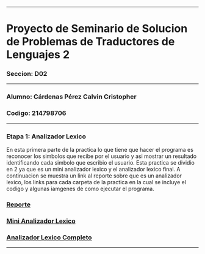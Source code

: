 __________________________________________________________________________________
# Proyecto de Seminario de Solucion de Problemas de Traductores de Lenguajes 2
### Seccion: D02
__________________________________________________________________________________
### Alumno: Cárdenas Pérez Calvin Cristopher 
### Codigo: 214798706
__________________________________________________________________________________

### Etapa 1: Analizador Lexico
En esta primera parte de la practica lo que tiene que hacer el programa es reconocer los simbolos que recibe por el usuario y asi mostrar un resultado identificando cada simbolo que escribio el usuario. Esta practica se dividio en 2 ya que es un mini analizador lexico y el analizador lexico final.
A continuacion se muestra un link al reporte sobre que es un analizador lexico, los links para cada carpeta de la practica en la cual se incluye el codigo y algunas iamgenes de como ejecutar el programa.

### [Reporte](Etapa_1_Analizador_Lexico/Reporte/)


### [Mini Analizador Lexico](Etapa_1_Analizador_Lexico/MiniAnalizadorLexico)


### [Analizador Lexico Completo](Etapa_1_Analizador_Lexico/AnalizadorLexicoCompleto)
____________________________________________________________________________________
